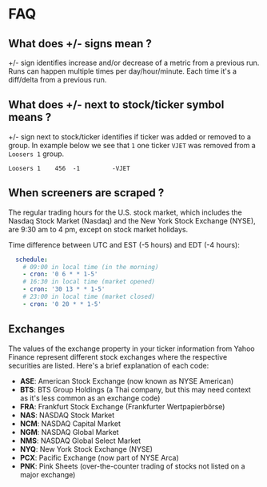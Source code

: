 # FAQ

## What does +/- signs mean ?

+/- sign identifies increase and/or decrease of a metric from a previous run.
Runs can happen multiple times per day/hour/minute. Each time it's a diff/delta from a previous run.

## What does +/- next to stock/ticker symbol means ?

+/- sign next to stock/ticker identifies if ticker was added or removed to a group.
In example below we see that `1` one ticker `VJET` was removed from a `Loosers 1` group.

```
Loosers 1    456  -1         -VJET
```

## When screeners are scraped ?

The regular trading hours for the U.S. stock market,
which includes the Nasdaq Stock Market (Nasdaq)
and the New York Stock Exchange (NYSE),
are 9:30 am to 4 pm, except on stock market holidays.

Time difference between UTC and EST (-5 hours) and EDT (-4 hours):

```yaml
  schedule:
    # 09:00 in local time (in the morning)
    - cron: '0 6 * * 1-5'
    # 16:30 in local time (market opened)
    - cron: '30 13 * * 1-5'
    # 23:00 in local time (market closed)
    - cron: '0 20 * * 1-5'
```

## Exchanges
The values of the exchange property in your ticker information from Yahoo Finance represent different stock exchanges where the respective securities are listed. Here's a brief explanation of each code:

- **ASE**: American Stock Exchange (now known as NYSE American)
- **BTS**: BTS Group Holdings (a Thai company, but this may need context as it's less common as an exchange code)
- **FRA**: Frankfurt Stock Exchange (Frankfurter Wertpapierbörse)
- **NAS**: NASDAQ Stock Market
- **NCM**: NASDAQ Capital Market
- **NGM**: NASDAQ Global Market
- **NMS**: NASDAQ Global Select Market
- **NYQ**: New York Stock Exchange (NYSE)
- **PCX**: Pacific Exchange (now part of NYSE Arca)
- **PNK**: Pink Sheets (over-the-counter trading of stocks not listed on a major exchange)

